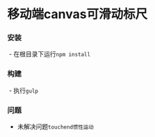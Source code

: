 # 移动端canvas可滑动标尺

### 安装
  - 在根目录下运行`npm install`
### 构建
  - 执行`gulp`

### 问题
  - 未解决问题`touchend惯性运动`
